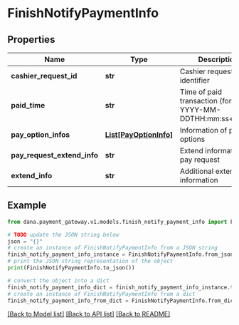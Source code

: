 # FinishNotifyPaymentInfo


## Properties

Name | Type | Description | Notes
------------ | ------------- | ------------- | -------------
**cashier_request_id** | **str** | Cashier request identifier | 
**paid_time** | **str** | Time of paid transaction (format in YYYY-MM-DDTHH:mm:ss+07:00) | 
**pay_option_infos** | [**List[PayOptionInfo]**](PayOptionInfo.md) | Information of pay options | 
**pay_request_extend_info** | **str** | Extend information of pay request | [optional] 
**extend_info** | **str** | Additional extended information | [optional] 

## Example

```python
from dana.payment_gateway.v1.models.finish_notify_payment_info import FinishNotifyPaymentInfo

# TODO update the JSON string below
json = "{}"
# create an instance of FinishNotifyPaymentInfo from a JSON string
finish_notify_payment_info_instance = FinishNotifyPaymentInfo.from_json(json)
# print the JSON string representation of the object
print(FinishNotifyPaymentInfo.to_json())

# convert the object into a dict
finish_notify_payment_info_dict = finish_notify_payment_info_instance.to_dict()
# create an instance of FinishNotifyPaymentInfo from a dict
finish_notify_payment_info_from_dict = FinishNotifyPaymentInfo.from_dict(finish_notify_payment_info_dict)
```
[[Back to Model list]](../README.md#documentation-for-models) [[Back to API list]](../README.md#documentation-for-api-endpoints) [[Back to README]](../README.md)


